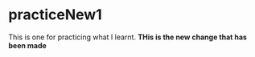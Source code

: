 # practiceNew1
This is one for practicing what I learnt.
**THis is the new change that has been made**
